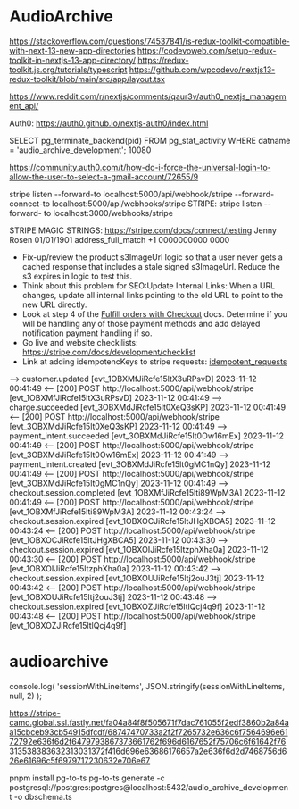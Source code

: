 # AudioArchive

https://stackoverflow.com/questions/74537841/is-redux-toolkit-compatible-with-next-13-new-app-directories
https://codevoweb.com/setup-redux-toolkit-in-nextjs-13-app-directory/
https://redux-toolkit.js.org/tutorials/typescript
https://github.com/wpcodevo/nextjs13-redux-toolkit/blob/main/src/app/layout.tsx


https://www.reddit.com/r/nextjs/comments/qaur3v/auth0_nextjs_management_api/


Auth0: https://auth0.github.io/nextjs-auth0/index.html

SELECT pg_terminate_backend(pid)
FROM pg_stat_activity
WHERE datname = 'audio_archive_development';
10080


https://community.auth0.com/t/how-do-i-force-the-universal-login-to-allow-the-user-to-select-a-gmail-account/72655/9


 stripe listen --forward-to localhost:5000/api/webhook/stripe --forward-connect-to localhost:5000/api/webhooks/stripe
STRIPE:
stripe listen --forward-
to localhost:3000/webhooks/stripe

STRIPE MAGIC STRINGS: https://stripe.com/docs/connect/testing
Jenny Rosen
01/01/1901
address_full_match
+1 0000000000
0000




<!-- TODO:  -->
 - Fix-up/review the product s3ImageUrl logic so that a user never gets a cached response that includes a stale signed s3ImageUrl. Reduce the s3 expires in logic to test this.
 - Think about this problem for SEO:Update Internal Links: When a URL changes, update all internal links pointing to the old URL to point to the new URL directly.
 - Look at step 4 of the [Fulfill orders with Checkout](https://stripe.com/docs/payments/checkout/fulfill-orders) docs. Determine if you will be handling any of those payment methods and add delayed notification payment handling if so.
 - Go live and website checkilists: https://stripe.com/docs/development/checklist
 - Link at adding idempotencKeys to stripe requests: [idempotent_requests](https://stripe.com/docs/api/idempotent_requests)


<!--  -->
 --> customer.updated [evt_1OBXMfJiRcfe15ltX3uRPsvD]
2023-11-12 00:41:49  <--  [200] POST http://localhost:5000/api/webhook/stripe [evt_1OBXMfJiRcfe15ltX3uRPsvD]
2023-11-12 00:41:49   --> charge.succeeded [evt_3OBXMdJiRcfe15lt0XeQ3sKP]
2023-11-12 00:41:49  <--  [200] POST http://localhost:5000/api/webhook/stripe [evt_3OBXMdJiRcfe15lt0XeQ3sKP]
2023-11-12 00:41:49   --> payment_intent.succeeded [evt_3OBXMdJiRcfe15lt0Ow16mEx]
2023-11-12 00:41:49  <--  [200] POST http://localhost:5000/api/webhook/stripe [evt_3OBXMdJiRcfe15lt0Ow16mEx]
2023-11-12 00:41:49   --> payment_intent.created [evt_3OBXMdJiRcfe15lt0gMC1nQy]
2023-11-12 00:41:49  <--  [200] POST http://localhost:5000/api/webhook/stripe [evt_3OBXMdJiRcfe15lt0gMC1nQy]
2023-11-12 00:41:49   --> checkout.session.completed [evt_1OBXMfJiRcfe15lti89WpM3A]
2023-11-12 00:41:49  <--  [200] POST http://localhost:5000/api/webhook/stripe [evt_1OBXMfJiRcfe15lti89WpM3A]
2023-11-12 00:43:24   --> checkout.session.expired [evt_1OBXOCJiRcfe15ltJHgXBCA5]
2023-11-12 00:43:24  <--  [200] POST http://localhost:5000/api/webhook/stripe [evt_1OBXOCJiRcfe15ltJHgXBCA5]
2023-11-12 00:43:30   --> checkout.session.expired [evt_1OBXOIJiRcfe15ltzphXha0a]
2023-11-12 00:43:30  <--  [200] POST http://localhost:5000/api/webhook/stripe [evt_1OBXOIJiRcfe15ltzphXha0a]
2023-11-12 00:43:42   --> checkout.session.expired [evt_1OBXOUJiRcfe15ltj2ouJ3tj]
2023-11-12 00:43:42  <--  [200] POST http://localhost:5000/api/webhook/stripe [evt_1OBXOUJiRcfe15ltj2ouJ3tj]
2023-11-12 00:43:48   --> checkout.session.expired [evt_1OBXOZJiRcfe15ltlQcj4q9f]
2023-11-12 00:43:48  <--  [200] POST http://localhost:5000/api/webhook/stripe [evt_1OBXOZJiRcfe15ltlQcj4q9f]
# audioarchive


console.log(
        'sessionWithLineItems',
        JSON.stringify(sessionWithLineItems, null, 2)
      );


https://stripe-camo.global.ssl.fastly.net/fa04a84f8f505671f7dac761055f2edf3860b2a84aa15cbceb93cb54915dfcdf/68747470733a2f2f7265732e636c6f7564696e6172792e636f6d2f6479793867373661762f696d6167652f75706c6f61642f76313538383632313031372f416d696e63686176657a2e636f6d2d7468756d626e61696c5f6979717230632e706e67

pnpm install pg-to-ts
pg-to-ts generate -c postgresql://postgres:postgres@localhost:5432/audio_archive_development -o dbschema.ts
